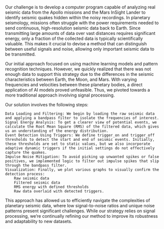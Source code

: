 Our challenge is to develop a computer program capable of analyzing real seismic data from the Apollo missions and the Mars InSight Lander to identify seismic quakes hidden within the noisy recordings. In planetary seismology, missions often struggle with the power requirements needed to send continuous, high-resolution seismic data back to Earth. Since transmitting large amounts of data over vast distances requires significant energy, only a fraction of the collected data is typically scientifically valuable. This makes it crucial to devise a method that can distinguish between useful signals and noise, allowing only important seismic data to be transmitted.

Our initial approach focused on using machine learning models and pattern recognition techniques. However, we quickly realized that there was not enough data to support this strategy due to the differences in the seismic characteristics between Earth, the Moon, and Mars. With varying frequencies and velocities between these planetary bodies, a direct application of AI models proved unfeasible. Thus, we pivoted towards a more traditional approach involving signal processing.

Our solution involves the following steps:

    Data Loading and Filtering: We begin by loading the raw seismic data and applying a bandpass filter to isolate the frequencies of interest.
    Signal Energy Analysis: To get a clearer view of potential events, we calculate the Root Mean Square (RMS) of the filtered data, which gives us an understanding of the energy distribution.
    Event Detection Using Triggers: We define trigger_on and trigger_off thresholds to detect the start and end of seismic events. Initially, these thresholds are set to static values, but we also incorporate adaptive dynamic triggers if the initial settings do not effectively capture the quakes.
    Impulse Noise Mitigation: To avoid picking up unwanted spikes or false positives, we implemented logic to filter out impulse spikes that slip through the bandpass filter.
    Visualization: Finally, we plot various graphs to visually confirm the detection process:
        Raw seismic data
        Filtered seismic data
        RMS energy with defined thresholds
        Raw data overlaid with detected triggers.

This approach has allowed us to efficiently navigate the complexities of planetary seismic data, where low signal-to-noise ratios and unique noise patterns present significant challenges. While our strategy relies on signal processing, we’re continually refining our method to improve its robustness and adaptability to new datasets.

